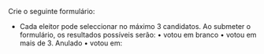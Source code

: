 Crie o seguinte formulário:
- Cada eleitor pode seleccionar no máximo 3 candidatos. Ao submeter o formulário, os resultados possíveis serão:
    • <nome do eleitor> votou em branco
    • <nome do eleitor> votou em mais de 3. Anulado
    • <nome do eleitor> votou em: <lista de eleitos>